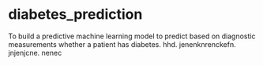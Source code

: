 # diabetes_prediction
To build a predictive machine learning model to predict based on diagnostic measurements whether a patient has diabetes.
hhd.        jenenknrenckefn.             jnjenjcne.    nenec
